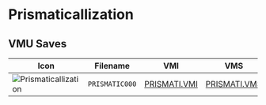 # Prismaticallization

## VMU Saves

| Icon | Filename | VMI | VMS | Description |
|------|----------|-----|-----|-------------|
| ![Prismaticallization](../icons/PRISMATIC000.GIF) | `PRISMATIC000` | [PRISMATI.VMI](PRISMATI.VMI) | [PRISMATI.VMS](PRISMATI.VMS) | Everything unlocked
